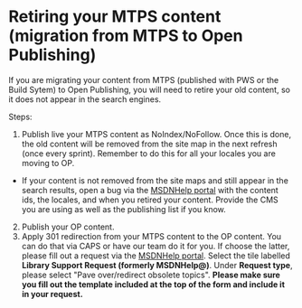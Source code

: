 # Retiring your MTPS content (migration from MTPS to Open Publishing)

If you are migrating your content from MTPS (published with PWS or the Build Sytem) to Open Publishing, you will need to retire your old content, so it does not appear in the search engines. 

Steps:
1. Publish live your MTPS content as NoIndex/NoFollow. Once this is done, the old content will be removed from the site map in the next refresh (once every sprint). Remember to do this for all your locales you are moving to OP.
  * If your content is not removed from the site maps and still appear in the search results, open a bug via the [MSDNHelp portal](http://msdnhelp/) with the content ids, the locales, and when you retired your content. Provide the CMS you are using as well as the publishing list if you know.
2. Publish your OP content.
3. Apply 301 redirection from your MTPS content to the OP content. You can do that via CAPS or have our team do it for you. If choose the latter, please fill out a request via the [MSDNHelp portal](http://msdnhelp/).  Select the tile labelled **Library Support Request (formerly MSDNHelp@)**.  Under **Request type**, please select "Pave over/redirect obsolete topics". **Please make sure you fill out the template included at the top of the form and include it in your request.**
